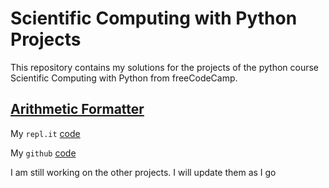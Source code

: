 # Scientific Computing with Python Projects
This repository contains my solutions for the projects of the python course Scientific Computing with Python from freeCodeCamp.

## [Arithmetic Formatter](https://www.freecodecamp.org/learn/scientific-computing-with-python/scientific-computing-with-python-projects/arithmetic-formatter)
My `repl.it` [code](https://replit.com/@VarunKanna1/boilerplate-arithmetic-formatter)

My `github` [code](https://github.com/varun-kanna/scientific-computing-with-python/tree/main/arithmetic_arranger)

I am still working on the other projects. I will update them as I go
